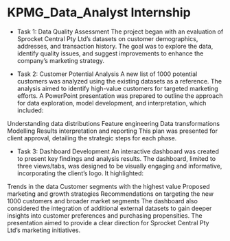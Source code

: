 # KPMG_Data_Analyst Internship
* Task 1: 
Data Quality Assessment The project began with an evaluation of Sprocket Central Pty Ltd’s datasets on customer demographics, addresses, and transaction history. The goal was to explore the data, identify quality issues, and suggest improvements to enhance the company’s marketing strategy.

* Task 2:
Customer Potential Analysis A new list of 1000 potential customers was analyzed using the existing datasets as a reference. The analysis aimed to identify high-value customers for targeted marketing efforts. A PowerPoint presentation was prepared to outline the approach for data exploration, model development, and interpretation, which included:

Understanding data distributions
Feature engineering
Data transformations
Modelling
Results interpretation and reporting
This plan was presented for client approval, detailing the strategic steps for each phase.

* Task 3: 
Dashboard Development An interactive dashboard was created to present key findings and analysis results. The dashboard, limited to three views/tabs, was designed to be visually engaging and informative, incorporating the client’s logo. It highlighted:

Trends in the data
Customer segments with the highest value
Proposed marketing and growth strategies
Recommendations on targeting the new 1000 customers and broader market segments
The dashboard also considered the integration of additional external datasets to gain deeper insights into customer preferences and purchasing propensities. The presentation aimed to provide a clear direction for Sprocket Central Pty Ltd’s marketing initiatives.
